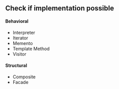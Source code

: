 
## Check if implementation possible

#### Behavioral
- Interpreter
- Iterator
- Memento
- Template Method
- Visitor

#### Structural
- Composite
- Facade